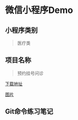 # 微信小程序Demo

## 小程序类别

> 医疗类

## 项目名称

> 预约挂号问诊

[下载地址](http://www.wxapp-union.com/forum.php?mod=viewthread&tid=14627)

[图片](https://images2015.cnblogs.com/blog/42533/201611/42533-20161101124819221-1947419614.png)

## Git命令练习笔记
